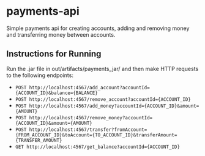 # payments-api
Simple payments api for creating accounts, adding and removing money and transferring money between accounts.

## Instructions for Running
Run the .jar file in out/artifacts/payments_jar/ and then make HTTP requests to the following endpoints:

* `POST http://localhost:4567/add_account?accountId={ACCOUNT_ID}&balance={BALANCE}`
* `POST http://localhost:4567/remove_account?accountId={ACCOUNT_ID}`
* `POST http://localhost:4567/add_money?accountId={ACCOUNT_ID}&amount={AMOUNT}`
* `POST http://localhost:4567/remove_money?accountId={ACCOUNT_ID}&amount={AMOUNT}`
* `POST http://localhost:4567/transfer?fromAccount={FROM_ACCOUNT_ID}&toAccount={TO_ACCOUNT_ID}&transferAmount={TRANSFER_AMOUNT}`
* `GET http://localhost:4567/get_balance?accountId={ACCOUNT_ID}`
